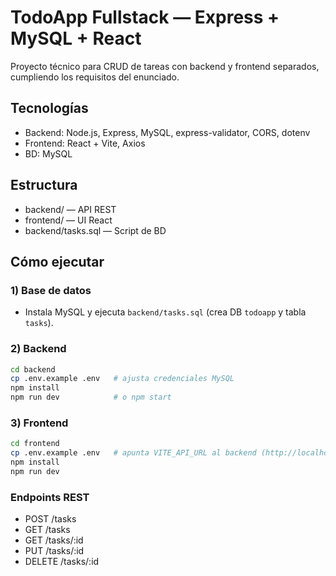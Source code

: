 # TodoApp Fullstack — Express + MySQL + React
Proyecto técnico para CRUD de tareas con backend y frontend separados, cumpliendo los requisitos del enunciado.

## Tecnologías
- Backend: Node.js, Express, MySQL, express-validator, CORS, dotenv
- Frontend: React + Vite, Axios
- BD: MySQL

## Estructura
- backend/ — API REST
- frontend/ — UI React
- backend/tasks.sql — Script de BD

## Cómo ejecutar
### 1) Base de datos
- Instala MySQL y ejecuta `backend/tasks.sql` (crea DB `todoapp` y tabla `tasks`).

### 2) Backend
```bash
cd backend
cp .env.example .env   # ajusta credenciales MySQL
npm install
npm run dev            # o npm start
```

### 3) Frontend
```bash
cd frontend
cp .env.example .env   # apunta VITE_API_URL al backend (http://localhost:3000)
npm install
npm run dev
```

### Endpoints REST
- POST /tasks
- GET /tasks
- GET /tasks/:id
- PUT /tasks/:id
- DELETE /tasks/:id
